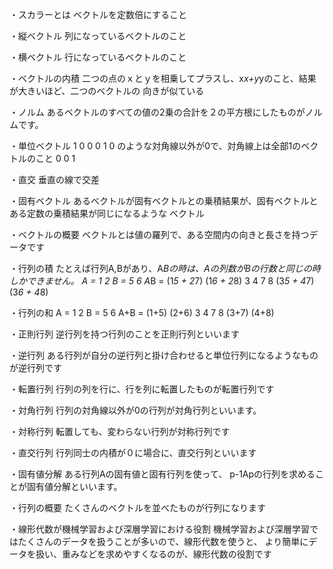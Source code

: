 ・スカラーとは
ベクトルを定数倍にすること

・縦ベクトル
列になっているベクトルのこと

・横ベクトル
行になっているベクトルのこと

・ベクトルの内積
二つの点のｘとｙを相乗してプラスし、x*x+y*yのこと、結果が大きいほど、二つのベクトルの
向きが似ている

・ノルム
あるベクトルのすべての値の2乗の合計を２の平方根にしたものがノルムです。

・単位ベクトル
1 0 0
0 1 0 のような対角線以外が0で、対角線上は全部1のベクトルのこと
0 0 1

・直交
垂直の線で交差

・固有ベクトル
あるベクトルが固有ベクトルとの乗積結果が、固有ベクトルとある定数の乗積結果が同じになるような
ベクトル

・ベクトルの概要
ベクトルとは値の羅列で、ある空間内の向きと長さを持つデータです

・行列の積
たとえば行列A,Bがあり、A*Bの時は、Aの列数がBの行数と同じの時しかできません。
 A = 1 2  B = 5 6   A*B = (1*5 + 2*7) (1*6 + 2*8)
     3 4      7 8         (3*5 + 4*7) (3*6 + 4*8)

・行列の和
  A = 1 2  B = 5 6   A+B = (1+5) (2+6)
      3 4      7 8         (3+7) (4+8)

・正則行列
逆行列を持つ行列のことを正則行列といいます

・逆行列
ある行列が自分の逆行列と掛け合わせると単位行列になるようなものが逆行列です

・転置行列
行列の列を行に、行を列に転置したものが転置行列です

・対角行列
行列の対角線以外が0の行列が対角行列といいます。

・対称行列
転置しても、変わらない行列が対称行列です

・直交行列
行列同士の内積が０に場合に、直交行列といいます

・固有値分解
ある行列Aの固有値と固有行列を使って、 p-1Apの行列を求めることが固有値分解といいます。

・行列の概要
たくさんのベクトルを並べたものが行列になります

・線形代数が機械学習および深層学習における役割
機械学習および深層学習ではたくさんのデータを扱うことが多いので、線形代数を使うと、
より簡単にデータを扱い、重みなどを求めやすくなるのが、線形代数の役割です
